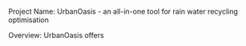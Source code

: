 Project Name: 
UrbanOasis - an all-in-one tool for rain water recycling optimisation 

Overview: 
UrbanOasis offers 